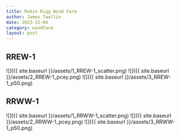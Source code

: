 ```yaml
---
title: Robin Rigg Wind Farm
author: James Twallin
date: 2023-12-04
category: windfarm
layout: post
---
```

RREW-1
-------------
![]({{ site.baseurl }}/assets/1_RREW-1_scatter.png)
![]({{ site.baseurl }}/assets/2_RREW-1_pcey.png)
![]({{ site.baseurl }}/assets/3_RREW-1_p50.png)

RRWW-1
-------------
![]({{ site.baseurl }}/assets/1_RRWW-1_scatter.png)
![]({{ site.baseurl }}/assets/2_RRWW-1_pcey.png)
![]({{ site.baseurl }}/assets/3_RRWW-1_p50.png)

